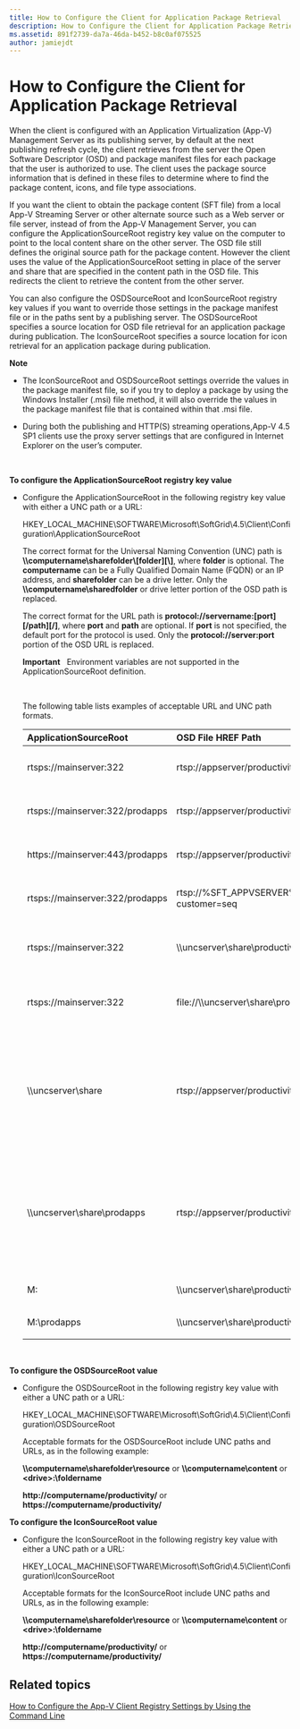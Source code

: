 ```yaml
---
title: How to Configure the Client for Application Package Retrieval
description: How to Configure the Client for Application Package Retrieval
ms.assetid: 891f2739-da7a-46da-b452-b8c0af075525
author: jamiejdt
---
```


# How to Configure the Client for Application Package Retrieval


When the client is configured with an Application Virtualization (App-V) Management Server as its publishing server, by default at the next publishing refresh cycle, the client retrieves from the server the Open Software Descriptor (OSD) and package manifest files for each package that the user is authorized to use. The client uses the package source information that is defined in these files to determine where to find the package content, icons, and file type associations.

If you want the client to obtain the package content (SFT file) from a local App-V Streaming Server or other alternate source such as a Web server or file server, instead of from the App-V Management Server, you can configure the ApplicationSourceRoot registry key value on the computer to point to the local content share on the other server. The OSD file still defines the original source path for the package content. However the client uses the value of the ApplicationSourceRoot setting in place of the server and share that are specified in the content path in the OSD file. This redirects the client to retrieve the content from the other server.

You can also configure the OSDSourceRoot and IconSourceRoot registry key values if you want to override those settings in the package manifest file or in the paths sent by a publishing server. The OSDSourceRoot specifies a source location for OSD file retrieval for an application package during publication. The IconSourceRoot specifies a source location for icon retrieval for an application package during publication.

**Note**  
-   The IconSourceRoot and OSDSourceRoot settings override the values in the package manifest file, so if you try to deploy a package by using the Windows Installer (.msi) file method, it will also override the values in the package manifest file that is contained within that .msi file.

-   During both the publishing and HTTP(S) streaming operations,App-V 4.5 SP1 clients use the proxy server settings that are configured in Internet Explorer on the user’s computer.

 

**To configure the ApplicationSourceRoot registry key value**

-   Configure the ApplicationSourceRoot in the following registry key value with either a UNC path or a URL:

    HKEY\_LOCAL\_MACHINE\\SOFTWARE\\Microsoft\\SoftGrid\\4.5\\Client\\Configuration\\ApplicationSourceRoot

    The correct format for the Universal Naming Convention (UNC) path is **\\\\computername\\sharefolder\\\[folder\]\[\\\]**, where **folder** is optional. The **computername** can be a Fully Qualified Domain Name (FQDN) or an IP address, and **sharefolder** can be a drive letter. Only the **\\\\computername\\sharedfolder** or drive letter portion of the OSD path is replaced.

    The correct format for the URL path is **protocol://servername:\[port\]\[/path\]\[/\]**, where **port** and **path** are optional. If **port** is not specified, the default port for the protocol is used. Only the **protocol://server:port** portion of the OSD URL is replaced.

    **Important**  
    Environment variables are not supported in the ApplicationSourceRoot definition.

     

    The following table lists examples of acceptable URL and UNC path formats.

    <table>
    <colgroup>
    <col width="25%" />
    <col width="25%" />
    <col width="25%" />
    <col width="25%" />
    </colgroup>
    <thead>
    <tr class="header">
    <th align="left">ApplicationSourceRoot</th>
    <th align="left">OSD File HREF Path</th>
    <th align="left">Result</th>
    <th align="left">Comments</th>
    </tr>
    </thead>
    <tbody>
    <tr class="odd">
    <td align="left"><p>rtsps://mainserver:322</p></td>
    <td align="left"><p>rtsp://appserver/productivity/office2k3.sft?customer=seq</p></td>
    <td align="left"><p>rtsps://mainserver:322/productivity/office2k3.sft?customer=seq</p></td>
    <td align="left"><p></p></td>
    </tr>
    <tr class="even">
    <td align="left"><p>rtsps://mainserver:322/prodapps</p></td>
    <td align="left"><p>rtsp://appserver/productivity/office2k3.sft?customer=seq</p></td>
    <td align="left"><p>rtsps://mainserver:322/prodapps/productivity/office2k3.sft?customer=seq</p></td>
    <td align="left"><p></p></td>
    </tr>
    <tr class="odd">
    <td align="left"><p>https://mainserver:443/prodapps</p></td>
    <td align="left"><p>rtsp://appserver/productivity/office2k3.sft?customer=seq</p></td>
    <td align="left"><p>https://mainserver:443/prodapps/productivity/office2k3.sft?customer=seq</p></td>
    <td align="left"><p></p></td>
    </tr>
    <tr class="even">
    <td align="left"><p>rtsps://mainserver:322/prodapps</p></td>
    <td align="left"><p>rtsp://%SFT_APPVSERVER%:554/productivity/office2k3.sft?customer=seq</p></td>
    <td align="left"><p>rtsps://mainserver:322/prodapps/productivity/office2k3.sft?customer=seq</p></td>
    <td align="left"><p></p></td>
    </tr>
    <tr class="odd">
    <td align="left"><p>rtsps://mainserver:322</p></td>
    <td align="left"><p>\\uncserver\share\productivity\office2k3.sft</p></td>
    <td align="left"><p>rtsps://mainserver:322/productivity/office2k3.sft</p></td>
    <td align="left"><p>‘\’ converted to ‘/’</p></td>
    </tr>
    <tr class="even">
    <td align="left"><p>rtsps://mainserver:322</p></td>
    <td align="left"><p>file://\\uncserver\share\productivity\office2k3.sft</p></td>
    <td align="left"><p>rtsps://mainserver:322/productivity/office2k3.sft</p></td>
    <td align="left"><p>‘\’ converted to ‘/’</p></td>
    </tr>
    <tr class="odd">
    <td align="left"><p>\\uncserver\share</p></td>
    <td align="left"><p>rtsp://appserver/productivity/office2k3.sft?customer=seq</p></td>
    <td align="left"><p>\\uncserver\share\productivity\office2k3.sft</p></td>
    <td align="left"><p>‘/’ converted to ‘\’ and parameter dropped when converting to UNC path</p></td>
    </tr>
    <tr class="even">
    <td align="left"><p>\\uncserver\share\prodapps</p></td>
    <td align="left"><p>rtsp://appserver/productivity/office2k3.sft?customer=seq</p></td>
    <td align="left"><p>\\uncserver\share\prodapps\productivity\office2k3.sft</p></td>
    <td align="left"><p>‘/’ converted to ‘\’ and parameter dropped when converting to UNC path</p></td>
    </tr>
    <tr class="odd">
    <td align="left"><p>M:</p></td>
    <td align="left"><p>\\uncserver\share\productivity\office2k3.sft</p></td>
    <td align="left"><p>M:\productivity\office2k3.sft</p></td>
    <td align="left"><p></p></td>
    </tr>
    <tr class="even">
    <td align="left"><p>M:\prodapps</p></td>
    <td align="left"><p>\\uncserver\share\productivity\office2k3.sft</p></td>
    <td align="left"><p>M:\prodapps\productivity\office2k3.sft</p></td>
    <td align="left"><p></p></td>
    </tr>
    </tbody>
    </table>

     

**To configure the OSDSourceRoot value**

-   Configure the OSDSourceRoot in the following registry key value with either a UNC path or a URL:

    HKEY\_LOCAL\_MACHINE\\SOFTWARE\\Microsoft\\SoftGrid\\4.5\\Client\\Configuration\\OSDSourceRoot

    Acceptable formats for the OSDSourceRoot include UNC paths and URLs, as in the following example:

    **\\\\computername\\sharefolder\\resource** or **\\\\computername\\content** or **&lt;drive&gt;:\\foldername**

    **http://computername/productivity/** or **https://computername/productivity/**

**To configure the IconSourceRoot value**

-   Configure the IconSourceRoot in the following registry key value with either a UNC path or a URL:

    HKEY\_LOCAL\_MACHINE\\SOFTWARE\\Microsoft\\SoftGrid\\4.5\\Client\\Configuration\\IconSourceRoot

    Acceptable formats for the IconSourceRoot include UNC paths and URLs, as in the following example:

    **\\\\computername\\sharefolder\\resource** or **\\\\computername\\content** or **&lt;drive&gt;:\\foldername**

    **http://computername/productivity/** or **https://computername/productivity/**

## Related topics


[How to Configure the App-V Client Registry Settings by Using the Command Line](how-to-configure-the-app-v-client-registry-settings-by-using-the-command-line.md)

 

 





